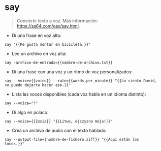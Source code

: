 # say

> Convierte texto a voz.
> Más información: <https://ss64.com/osx/say.html>.

- Di una frase en voz alta:

`say "{{Me gusta montar en bicicleta.}}"`

- Lee un archivo en voz alta:

`say -archivo-de-entrada={{nombre-de-archivo.txt}}`

- Di una frase con una voz y un ritmo de voz personalizados:

`say --voice={{voice}} --rate={{words_per_minute}} "{{Lo siento David, no puedo dejarte hacer eso.}}"`

- Lista las voces disponibles (cada voz habla en un idioma distinto):

`say --voice="?"`

- Di algo en polaco:

`say --voice={{Zosia}} "{{Litwo, ojczyzno moja!}}"`

- Crea un archivo de audio con el texto hablado:

`say --output-file={nombre-de-fichero.aiff}} "{{Aquí están los locos.}}"`
